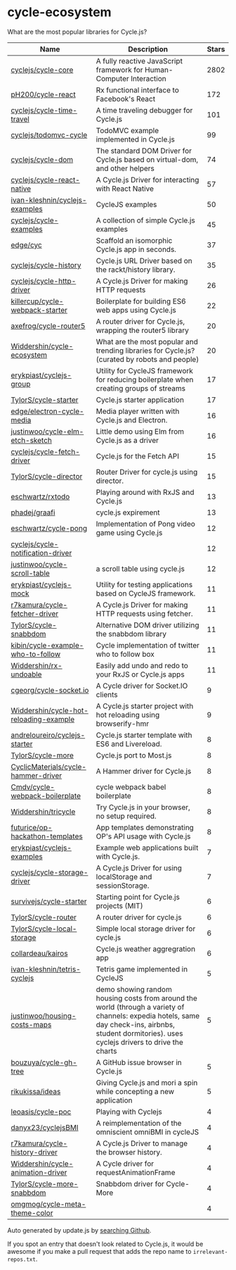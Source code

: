 
# cycle-ecosystem
What are the most popular libraries for Cycle.js?

| Name     | Description       | Stars |
| -------- | ----------------- | ------|
| [cyclejs/cycle-core](https://github.com/cyclejs/cycle-core) | A fully reactive JavaScript framework for Human-Computer Interaction | 2802 |
| [pH200/cycle-react](https://github.com/pH200/cycle-react) | Rx functional interface to Facebook's React | 172 |
| [cyclejs/cycle-time-travel](https://github.com/cyclejs/cycle-time-travel) | A time traveling debugger for Cycle.js | 101 |
| [cyclejs/todomvc-cycle](https://github.com/cyclejs/todomvc-cycle) | TodoMVC example implemented in Cycle.js | 99 |
| [cyclejs/cycle-dom](https://github.com/cyclejs/cycle-dom) | The standard DOM Driver for Cycle.js based on virtual-dom, and other helpers | 74 |
| [cyclejs/cycle-react-native](https://github.com/cyclejs/cycle-react-native) | A Cycle.js Driver for interacting with React Native | 57 |
| [ivan-kleshnin/cyclejs-examples](https://github.com/ivan-kleshnin/cyclejs-examples) | CycleJS examples | 50 |
| [cyclejs/cycle-examples](https://github.com/cyclejs/cycle-examples) | A collection of simple Cycle.js examples | 45 |
| [edge/cyc](https://github.com/edge/cyc) | Scaffold an isomorphic Cycle.js app in seconds. | 37 |
| [cyclejs/cycle-history](https://github.com/cyclejs/cycle-history) | Cycle.js URL Driver based on the rackt/history library. | 35 |
| [cyclejs/cycle-http-driver](https://github.com/cyclejs/cycle-http-driver) | A Cycle.js Driver for making HTTP requests | 26 |
| [killercup/cycle-webpack-starter](https://github.com/killercup/cycle-webpack-starter) | Boilerplate for building ES6 web apps using Cycle.js | 22 |
| [axefrog/cycle-router5](https://github.com/axefrog/cycle-router5) | A router driver for Cycle.js, wrapping the router5 library | 20 |
| [Widdershin/cycle-ecosystem](https://github.com/Widdershin/cycle-ecosystem) | What are the most popular and trending libraries for Cycle.js? (curated by robots and people) | 20 |
| [erykpiast/cyclejs-group](https://github.com/erykpiast/cyclejs-group) | Utility for CycleJS framework for reducing boilerplate when creating groups of streams | 17 |
| [TylorS/cycle-starter](https://github.com/TylorS/cycle-starter) | Cycle.js starter application | 17 |
| [edge/electron-cycle-media](https://github.com/edge/electron-cycle-media) | Media player written with Cycle.js and Electron. | 16 |
| [justinwoo/cycle-elm-etch-sketch](https://github.com/justinwoo/cycle-elm-etch-sketch) | Little demo using Elm from Cycle.js as a driver | 16 |
| [cyclejs/cycle-fetch-driver](https://github.com/cyclejs/cycle-fetch-driver) | Cycle.js for the Fetch API | 15 |
| [TylorS/cycle-director](https://github.com/TylorS/cycle-director) | Router Driver for cycle.js using director. | 15 |
| [eschwartz/rxtodo](https://github.com/eschwartz/rxtodo) | Playing around with RxJS and Cycle.js | 13 |
| [phadej/graafi](https://github.com/phadej/graafi) | cycle.js expirement | 13 |
| [eschwartz/cycle-pong](https://github.com/eschwartz/cycle-pong) | Implementation of Pong video game using Cycle.js | 12 |
| [cyclejs/cycle-notification-driver](https://github.com/cyclejs/cycle-notification-driver) |  | 12 |
| [justinwoo/cycle-scroll-table](https://github.com/justinwoo/cycle-scroll-table) | a scroll table using cycle.js | 12 |
| [erykpiast/cyclejs-mock](https://github.com/erykpiast/cyclejs-mock) | Utility for testing applications based on CycleJS framework. | 11 |
| [r7kamura/cycle-fetcher-driver](https://github.com/r7kamura/cycle-fetcher-driver) | A Cycle.js Driver for making HTTP requests using fetcher. | 11 |
| [TylorS/cycle-snabbdom](https://github.com/TylorS/cycle-snabbdom) | Alternative DOM driver utilizing the snabbdom library | 11 |
| [kibin/cycle-example-who-to-follow](https://github.com/kibin/cycle-example-who-to-follow) | Cycle implementation of twitter who to follow box | 11 |
| [Widdershin/rx-undoable](https://github.com/Widdershin/rx-undoable) | Easily add undo and redo to your RxJS or Cycle.js apps | 11 |
| [cgeorg/cycle-socket.io](https://github.com/cgeorg/cycle-socket.io) | A Cycle driver for Socket.IO clients | 9 |
| [Widdershin/cycle-hot-reloading-example](https://github.com/Widdershin/cycle-hot-reloading-example) | A Cycle.js starter project with hot reloading using browserify-hmr | 9 |
| [andreloureiro/cyclejs-starter](https://github.com/andreloureiro/cyclejs-starter) | Cycle.js starter template with ES6 and Livereload. | 8 |
| [TylorS/cycle-more](https://github.com/TylorS/cycle-more) | Cycle.js port to Most.js | 8 |
| [CyclicMaterials/cycle-hammer-driver](https://github.com/CyclicMaterials/cycle-hammer-driver) | A Hammer driver for Cycle.js | 8 |
| [Cmdv/cycle-webpack-boilerplate](https://github.com/Cmdv/cycle-webpack-boilerplate) | cycle webpack babel boilerplate | 8 |
| [Widdershin/tricycle](https://github.com/Widdershin/tricycle) | Try Cycle.js in your browser, no setup required. | 8 |
| [futurice/op-hackathon-templates](https://github.com/futurice/op-hackathon-templates) | App templates demonstrating OP's API usage with Cycle.js | 8 |
| [erykpiast/cyclejs-examples](https://github.com/erykpiast/cyclejs-examples) | Example web applications built with Cycle.js. | 7 |
| [cyclejs/cycle-storage-driver](https://github.com/cyclejs/cycle-storage-driver) | A Cycle.js Driver for using localStorage and sessionStorage. | 7 |
| [survivejs/cycle-starter](https://github.com/survivejs/cycle-starter) | Starting point for Cycle.js projects (MIT) | 6 |
| [TylorS/cycle-router](https://github.com/TylorS/cycle-router) | A router driver for cycle.js | 6 |
| [TylorS/cycle-local-storage](https://github.com/TylorS/cycle-local-storage) | Simple local storage driver for cycle.js | 6 |
| [collardeau/kairos](https://github.com/collardeau/kairos) | Cycle.js weather aggregration app | 6 |
| [ivan-kleshnin/tetris-cyclejs](https://github.com/ivan-kleshnin/tetris-cyclejs) | Tetris game implemented in CycleJS | 5 |
| [justinwoo/housing-costs-maps](https://github.com/justinwoo/housing-costs-maps) | demo showing random housing costs from around the world (through a variety of channels: expedia hotels, same day check-ins, airbnbs, student dormitories).  uses cyclejs drivers to drive the charts | 5 |
| [bouzuya/cycle-gh-tree](https://github.com/bouzuya/cycle-gh-tree) | A GitHub issue browser in Cycle.js | 5 |
| [rikukissa/ideas](https://github.com/rikukissa/ideas) | Giving Cycle.js and mori a spin while concepting a new application | 5 |
| [leoasis/cycle-poc](https://github.com/leoasis/cycle-poc) | Playing with Cyclejs | 4 |
| [danyx23/cyclejsBMI](https://github.com/danyx23/cyclejsBMI) | A reimplementation of the omniscient omniBMI in cycleJS | 4 |
| [r7kamura/cycle-history-driver](https://github.com/r7kamura/cycle-history-driver) | A Cycle.js Driver to manage the browser history. | 4 |
| [Widdershin/cycle-animation-driver](https://github.com/Widdershin/cycle-animation-driver) | A Cycle driver for requestAnimationFrame | 4 |
| [TylorS/cycle-more-snabbdom](https://github.com/TylorS/cycle-more-snabbdom) | Snabbdom driver for Cycle-More | 4 |
| [omgmog/cycle-meta-theme-color](https://github.com/omgmog/cycle-meta-theme-color) |  | 4 |

Auto generated by update.js by [searching Github](https://github.com/search?q=cycle+OR+cyclejs+language%3AJavaScript+created%3A>2014-11-01+stars%3A>3&type=Repositories&sort=stars&order=desc&per_page=1000).

If you spot an entry that doesn't look related to Cycle.js, it would be awesome if you make a pull request that adds the repo name to `irrelevant-repos.txt`.
